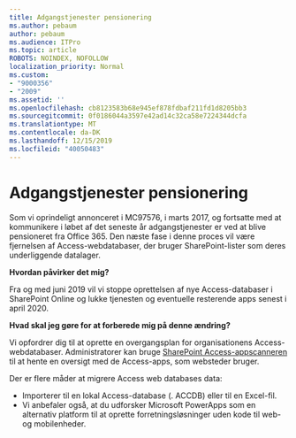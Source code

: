 ```yaml
---
title: Adgangstjenester pensionering
ms.author: pebaum
author: pebaum
ms.audience: ITPro
ms.topic: article
ROBOTS: NOINDEX, NOFOLLOW
localization_priority: Normal
ms.custom:
- "9000356"
- "2009"
ms.assetid: ''
ms.openlocfilehash: cb8123583b68e945ef878fdbaf211fd1d8205bb3
ms.sourcegitcommit: 0f0186044a3597e42ad14c32ca58e7224344dcfa
ms.translationtype: MT
ms.contentlocale: da-DK
ms.lasthandoff: 12/15/2019
ms.locfileid: "40050483"
---
```

# <a name="access-services-retirement"></a>Adgangstjenester pensionering

Som vi oprindeligt annonceret i MC97576, i marts 2017, og fortsatte med at kommunikere i løbet af det seneste år adgangstjenester er ved at blive pensioneret fra Office 365. Den næste fase i denne proces vil være fjernelsen af Access-webdatabaser, der bruger SharePoint-lister som deres underliggende datalager.

**Hvordan påvirker det mig?**

Fra og med juni 2019 vil vi stoppe oprettelsen af nye Access-databaser i SharePoint Online og lukke tjenesten og eventuelle resterende apps senest i april 2020.

**Hvad skal jeg gøre for at forberede mig på denne ændring?**

Vi opfordrer dig til at oprette en overgangsplan for organisationens Access-webdatabaser. Administratorer kan bruge [SharePoint Access-appscanneren](https://github.com/SharePoint/PnP-Tools/tree/master/Solutions/SharePoint.AccessApp.Scanner) til at hente en oversigt med de Access-apps, som websteder bruger.

Der er flere måder at migrere Access web databases data:

- Importerer til en lokal Access-database (. ACCDB) eller til en Excel-fil.
- Vi anbefaler også, at du udforsker Microsoft PowerApps som en alternativ platform til at oprette forretningsløsninger uden kode til web-og mobilenheder.